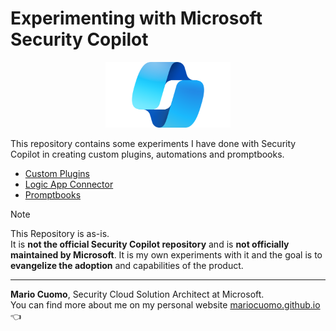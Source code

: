 # Experimenting with Microsoft Security Copilot

<div align="center">
  <img src="https://github.com/mariocuomo/Experimenting-With-Security-Copilot/blob/main/img/Security%20Copilot.png" width="200"> </img>
</div>


This repository contains some experiments I have done with Security Copilot in creating custom plugins, automations and promptbooks.

- [Custom Plugins](https://github.com/mariocuomo/Experimenting-With-Security-Copilot/tree/main/custom%20plugins)
- [Logic App Connector](https://github.com/mariocuomo/Experimenting-With-Security-Copilot/tree/main/automations)
- [Promptbooks](https://github.com/mariocuomo/Experimenting-With-Security-Copilot/tree/main/promptbooks)


> [!NOTE]  
> This Repository is as-is. <br> It is **not the official Security Copilot repository** and is **not officially maintained by Microsoft**. It is my own experiments with it and the goal is to **evangelize the adoption** and capabilities of the product.


---

**Mario Cuomo**, Security Cloud Solution Architect at Microsoft.<br>
You can find more about me on my personal website [mariocuomo.github.io](https://mariocuomo.github.io/) 👈

